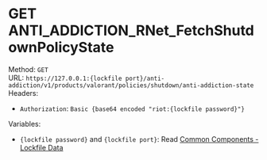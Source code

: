 <!--

This file is automatically generated!
Do not edit it directly!
See https://github.com/techchrism/valorant-api-docs/blob/trunk/contributing.md for more information.

-->

# GET ANTI_ADDICTION_RNet_FetchShutdownPolicyState

Method: `GET`  
URL: `https://127.0.0.1:{lockfile port}/anti-addiction/v1/products/valorant/policies/shutdown/anti-addiction-state`  
Headers:
 - `Authorization`: `Basic {base64 encoded "riot:{lockfile password}"}`

Variables:
 - `{lockfile password}` and `{lockfile port}`: Read [Common Components - Lockfile Data](../common-components.md#lockfile-data)

